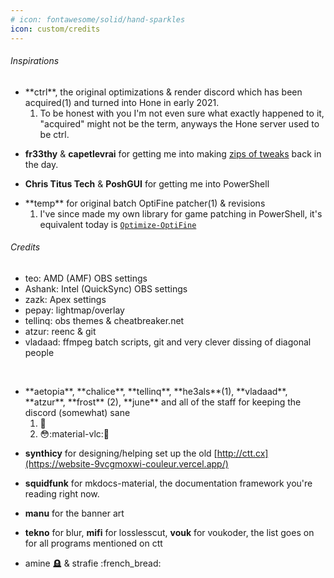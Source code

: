 ```yaml
---
# icon: fontawesome/solid/hand-sparkles
icon: custom/credits
---
```


###### Inspirations

* <div class="annotate" markdown>**ctrl**, the original optimizations & render discord which has been acquired(1) and turned into Hone in early 2021.</div>

    1. To be honest with you I'm not even sure what exactly happened to it, "acquired" might not be the term, anyways the Hone server used to be ctrl.

* **fr33thy** & **capetlevrai** for getting me into making [zips of tweaks](https://github.com/couleurm/couleurstoolbox) back in the day.
* **Chris Titus Tech** & **PoshGUI** for getting me into PowerShell
* <div class="annotate" markdown>**temp** for original batch OptiFine patcher(1) & revisions</div>

    1. I've since made my own library for game patching in PowerShell, it's equivalent today is [`Optimize-OptiFine`](https://github.com/couleur-tweak-tips/TweakList/blob/5c70449aad2824b784b1c831a2fd9459736f5d2e/modules/Game%20%26%20Program%20tuners/Optimize-OptiFine.ps1)

###### Credits

* teo: AMD (AMF) OBS settings
* Ashank: Intel (QuickSync) OBS settings
* zazk: Apex settings
* pepay: lightmap/overlay
* tellinq: obs themes & cheatbreaker.net
* atzur: reenc & git
* vladaad: ffmpeg batch scripts, git and very clever dissing of diagonal people

<br>

* <div class="annotate" markdown>**aetopia**, **chalice**, **tellinq**, **he3als**(1), **vladaad**, **atzur**, **frost** (2), **june** and all of the staff for keeping the discord (somewhat) sane </div>

    1. :duck:
    2. :flushed::material-vlc::hamburger:

* **synthicy** for designing/helping set up the old [http://ctt.cx](https://website-9vcgmoxwi-couleur.vercel.app/)
* **squidfunk** for mkdocs-material, the documentation framework you're reading right now.
* **manu** for  the banner art
* **tekno** for blur, **mifi** for losslesscut, **vouk** for voukoder, the list goes on for all programs mentioned on ctt
* amine :headstone: & strafie :french_bread: